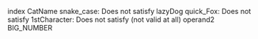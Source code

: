 index
CatName
snake_case: Does not satisfy
lazyDog
quick_Fox: Does not satisfy
1stCharacter: Does not satisfy (not valid at all)
operand2
BIG_NUMBER